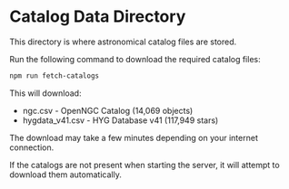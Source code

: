 # Catalog Data Directory

This directory is where astronomical catalog files are stored.

Run the following command to download the required catalog files:

```bash
npm run fetch-catalogs
```

This will download:
- ngc.csv - OpenNGC Catalog (14,069 objects)
- hygdata_v41.csv - HYG Database v41 (117,949 stars)

The download may take a few minutes depending on your internet connection.

If the catalogs are not present when starting the server, it will attempt to download them automatically.
